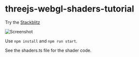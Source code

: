 # threejs-webgl-shaders-tutorial
  
Try the [Stackblitz](https://stackblitz.com/github/tamani-coding/threejs-webgl-shaders-tutorial)  

![Screenshot](https://github.com/tamani-coding/threejs-webgl-shaders-tutorial/blob/main/screenshot01.png?raw=true)

Use `npm install` and `npm run start`.  
  
See the shaders.ts file for the shader code.